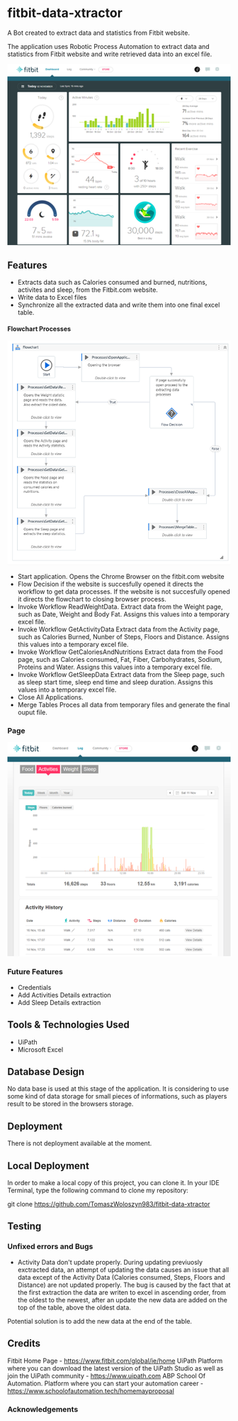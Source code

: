 # fitbit-data-xtractor
A Bot created to extract data and statistics from Fitbit website.

The  application uses Robotic Process Automation to extract data and statistics from Fitbit website and write retrieved data into an excel file.



![AmIResponsive](documentation/images/fitbit_dashboard.png)


## Features


- Extracts data such as Calories consumed and burned, nutritions, activites and sleep, from the Fitbit.com website.
- Write data to Excel files
- Synchronize all the extracted data and write them into one final excel table.

#### Flowchart Processes

![AmIResponsive](documentation/images/flowchart.png)

- Start application. 
Opens the Chrome Browser on the fitbit.com website
- Flow Decision 
if the website is succesfully opened it directs the workflow to get data processes.
If the website is not succesfully opened it directs the flowchart to closing browser process.
- Invoke Workflow ReadWeightData.
Extract data from the Weight page, such as Date, Weight and Body Fat.
Assigns this values into a temporary excel file.
- Invoke Workflow GetActivityData
Extract data from the Activity page, such as Calories Burned, Nunber of Steps, Floors and Distance.
Assigns this values into a temporary excel file.
- Invoke Workflow GetCaloriesAndNutritions
Extract data from the Food page, such as Calories consumed, Fat, Fiber, Carbohydrates, Sodium, Proteins and Water.
Assigns this values into a temporary excel file.
- Invoke Workflow GetSleepData
Extract data from the Sleep page, such as sleep start time, sleep end time and sleep duration.
Assigns this values into a temporary excel file.
- Close All Applications.
- Merge Tables
Proces all data from temporary files and generate the final ouput file.

### Page

![BackgroundImage](documentation/images/fitbit_activityPage.png)



### Future Features

- Credentials
- Add Activities Details extraction
- Add Sleep Details extraction


## Tools & Technologies Used

- UiPath
- Microsoft Excel


## Database Design

No data base is used at this stage of the application. It is considering to use some kind of data storage for small pieces of informations, such as players result to be stored in the browsers storage.


## Deployment
There is not deployment available at the moment.


## Local Deployment
In order to make a local copy of this project, you can clone it. In your IDE Terminal, type the following command to clone my repository:

git clone https://github.com/TomaszWoloszyn983/fitbit-data-xtractor


## Testing

### Unfixed errors and Bugs
- Activity Data don't update properly.
During updating previuosly exctracted data, an attempt of updating the data causes an issue that all data except of the Activity Data (Calories consumed, Steps, Floors and Distance) are not updated properly.
The bug is caused by the fact that at the first extraction the data are writen to excel in ascending order, from the oldest to the newest, after an update the new data are added on the top of the table, above the oldest data.

Potential solution is to add the new data at the end of the table.

## Credits

Fitbit Home Page - https://www.fitbit.com/global/ie/home
UiPath Platform where you can download the latest version of the UiPath Studio as well as join the UiPath community - https://www.uipath.com
ABP School Of Automation. Platform where you can start your automation career - https://www.schoolofautomation.tech/homemayproposal

### Acknowledgements
